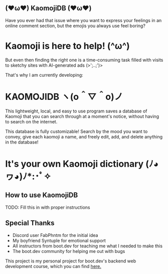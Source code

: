 ## (❤ω❤) KaomojiDB (❤ω❤)

Have you ever had that issue where you want to express your feelings in an online comment section, but the emojis you always use feel boring?

# Kaomoji is here to help! (^ω^)

But even then finding the right one is a time-consuming task filled with visits to sketchy sites with AI-generated ads (>';..;')>

That's why I am currently developing:

# KAOMOJIDB ヽ(o＾▽＾o)ノ

This lightweight, local, and easy to use program saves a database of Kaomoji that you can search through at a moment's notice, without having to search on the internet.

This database is fully customizable! Search by the mood you want to convey, give each kaomoji a name, and freely edit, add, and delete anything in the database!

# It's your own Kaomoji dictionary (ﾉ◕ヮ◕)ﾉ*:･ﾟ✧

## How to use KaomojiDB

TODO: Fill this in with proper instructions

## Special Thanks

- Discord user FabPhntm for the initial idea
- My boyfriend Syntuple for emotional support
- All instructors from boot.dev for teaching me what I needed to make this
- The boot.dev community for helping me out with bugs

This project is my personal project for boot.dev's backend web development course, which you can find [here.](https://www.boot.dev/tracks/backend-python-typescript)